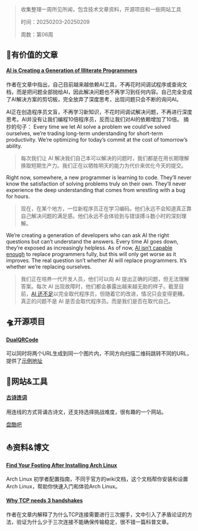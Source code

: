 >收集整理一周所见所闻，包含技术文章资料，开源项目和一些网站工具
>
>时间：20250203-20250209
>
>周数：第06周

## 📜有价值的文章

#### [AI is Creating a Generation of Illiterate Programmers](https://nmn.gl/blog/ai-illiterate-programmers)

作者在文章中指出，自己目前越来越依赖AI工具，不再花时间调试程序或查询文档，而是把问题全部抛给AI，因此解决问题也不再学习到任何内容。自己完全变成了AI解决方案的剪切板，完全放弃了深度思考，出现问题只会不断的询问AI。

AI正在创造程序员文盲，不再学习新知识，不花时间调试解决问题，不再进行深度思考。AI并没有让我们编程10倍程序员，反而让我们对AI的依赖增加了10倍。
摘抄的句子：
Every time we let AI solve a problem we could’ve solved ourselves, we’re trading long-term understanding for short-term productivity. We’re optimizing for today’s commit at the cost of tomorrow’s ability.  

>每次我们让 AI 解决我们自己本可以解决的问题时，我们都是在用长期理解换取短期生产力。我们正在以牺牲明天的能力为代价来优化今天的提交。

Right now, somewhere, a new programmer is learning to code. They’ll never know the satisfaction of solving problems truly on their own. They’ll never experience the deep understanding that comes from wrestling with a bug for hours.  

>现在，在某个地方，一位新程序员正在学习编码。他们永远不会知道真正靠自己解决问题的满足感。他们永远不会体验到与错误搏斗数小时的深刻理解。

We’re creating a generation of developers who can ask AI the right questions but can’t understand the answers. Every time AI goes down, they’re exposed as increasingly helpless. As of now, [AI isn’t capable enough](https://nmn.gl/blog/ai-midlevel-engineer) to replace programmers fully, but this will only get worse as it improves. The real question isn’t whether AI will replace programmers. It’s whether we’re replacing ourselves.  

>我们正在培养一代开发人员，他们可以向 AI 提出正确的问题，但无法理解答案。每次 AI 出现故障时，他们都会暴露出越来越无助的样子。截至目前，[AI 还不足](https://nmn.gl/blog/ai-midlevel-engineer)以完全取代程序员，但随着它的改进，情况只会变得更糟。真正的问题不是 AI 是否会取代程序员。而是我们是否在取代自己。

## 🛸开源项目

#### [DualQRCode](https://github.com/zacharyreese/DualQRCode)

可以同时将两个URL生成到同一个图片内，不同方向扫描二维码跳转不同的URL，提供了[示例地址](https://dualqrcode.com/)

## 🚀网站&工具

#### [古诗连词](https://poetrystrands.com/)

用连线的方式背诵古诗文，还支持选择挑战难度，很有趣的一个网站。

[盘酷吧](https://panku8.com/)

## ⛵资料&博文

#### [Find Your Footing After Installing Arch Linux](https://ejmastnak.com/tutorials/arch/about/)

Arch Linux 初学者配置指南，不同于官方的wiki文档，这个文档帮你安装和设置Arch Linux，帮助你快速入门和体验Arch Linux。

#### [Why TCP needs 3 handshakes](https://www.pixelstech.net/article/1727412048-Why-TCP-needs-3-handshakes)

作者在文章内解释了为什么TCP连接需要进行三次握手，文中引入了矛盾论证的方法，验证为什么少于三次连接不能确保传输稳定，很不错一篇科普文章。